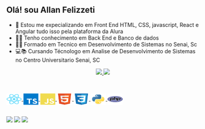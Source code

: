 ## Olá! sou Allan Felizzeti ##
- 🦾 Estou me expecializando em Front End HTML, CSS, javascript, React e Angular tudo isso pela plataforma da Alura
- 🐱‍👤 Tenho conhecimento em Back End e Banco de dados 
- 👨‍🎓 Formado em Tecnico em Desenvolvimento de Sistemas no Senai, Sc 
- 💻📚 Cursando Técnologo em Analise de Desenvolvimento de Sistemas no Centro Universitario Senai, SC 

<div align="center">
  <a href="https://github.com/AllanFekizzeti">
  <img height="180em" src="https://github-readme-stats.vercel.app/api?username=AllanFelizzeti&show_icons=true&theme=dark&include_all_commits=true&count_private=true"/>
  <img height="180em" src="https://github-readme-stats.vercel.app/api/top-langs/?username=AllanFelizzeti&layout=compact&langs_count=7&theme=dark"/>
</div>

##

</div>
<div style="display: inline_block"><br>
  <img align="center" alt="Allan-React" height="30" width="40" src="https://raw.githubusercontent.com/devicons/devicon/master/icons/react/react-original.svg">
  <img align="center" alt="Allan-TypeScript" height="30" width="40" src="https://raw.githubusercontent.com/devicons/devicon/master/icons/typescript/typescript-original.svg">
  <img align="center" alt="Allan-Js" height="30" width="40" src="https://raw.githubusercontent.com/devicons/devicon/master/icons/javascript/javascript-plain.svg">
  <img align="center" alt="Allan-HTML" height="30" width="40" src="https://raw.githubusercontent.com/devicons/devicon/master/icons/html5/html5-original.svg">
  <img align="center" alt="Allan-CSS" height="30" width="40" src="https://raw.githubusercontent.com/devicons/devicon/master/icons/css3/css3-original.svg">
  <img align="center" alt="Allan-Python" height="30" width="40" src="https://raw.githubusercontent.com/devicons/devicon/master/icons/python/python-original.svg">
  <img align="center" alt="Allan-PHP" height="30" width="40" src="https://raw.githubusercontent.com/devicons/devicon/master/icons/php/php-original.svg">
  
  
</div>

##
 
<div> 
  <a href="https://instagram.com/allan_vergilio_felizzeti_" target="_blank"><img src="https://img.shields.io/badge/-Instagram-%23E4405F?style=for-the-badge&logo=instagram&logoColor=white" target="_blank"></a>
  <a href = "mailto:alllanvergilio@gmail.com"><img src="https://img.shields.io/badge/-Gmail-%23333?style=for-the-badge&logo=gmail&logoColor=white" target="_blank"></a>
  <a href="https://www.linkedin.com/in/allan-felizzeti-0297b320a" target="_blank"><img src="https://img.shields.io/badge/-LinkedIn-%230077B5?style=for-the-badge&logo=linkedin&logoColor=white" target="_blank"></a> 
</div>
